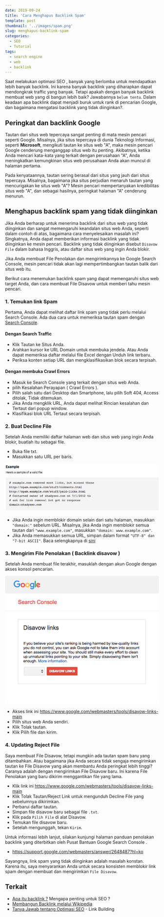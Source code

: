 ```yaml
---
date: 2019-09-24
title: 'Cara Menghapus Backlink Spam'
template: post
thumbnail: '../images/spam.png'
slug: menghapus-backlink-spam
categories:
  - SEO
  - Tutorial
tags:
  - search engine
  - web
  - backlink
---
```


Saat melakukan optimasi SEO , banyak yang berlomba untuk mendapatkan lebih banyak backlink. Ini karena banyak backlink yang diharapkan dapat mendongkrak traffic yang banyak. Tetapi apakah dengan banyak backlink membuat web yang di bangun lebih baik? Jawabannya `belum tentu`. Dalam keadaan apa backlink dapat menjadi buruk untuk rank di pencarian Google, dan bagaimana mengatasi backlink yang tidak diinginkan?.

## Peringkat dan backlink Google

Tautan dari situs web tepercaya sangat penting di mata mesin pencari seperti Google. Misalnya, jika situs tepercaya di dunia Teknologi Informasi, seperti **Microsoft**, mengikuti tautan ke situs web "A", maka mesin pencari Google cenderung menganggap situs web itu penting. Akibatnya, ketika Anda mencari kata-kata yang terkait dengan perusahaan "A", Anda meningkatkan kemungkinan situs web perusahaan Anda akan muncul di halaman pertama.

Pada kenyataannya, tautan sering berasal dari situs yang jauh dari situs tepercaya. Misalnya, bagaimana jika situs perjudian menaruh tautan yang mencurigakan ke situs web "A"? Mesin pencari mempertanyakan kredibilitas situs web "A", dan sebagai hasilnya, peringkat halaman "A" cenderung menurun.

## Menghapus backlink spam yang tidak diinginkan

Jika Anda berharap untuk menerima backlink dari situs web yang tidak diinginkan dan sangat memengaruhi keandalan situs web Anda, seperti dalam contoh di atas, bagaimana cara menyelesaikan masalah ini? Singkatnya, Anda dapat memberikan informasi backlink yang tidak diinginkan ke mesin pencari. Backlink yang tidak diinginkan disebut `Disavow File` dalam bahasa Inggris, atau daftar situs web yang ingin Anda blokir.

Jika Anda membuat File Penolakan dan mengirimkannya ke Google Search Console, mesin pencari tidak akan lagi mempertimbangkan tautan balik dari situs web itu.

Berikut cara menemukan backlink spam yang dapat memengaruhi situs web target Anda, dan cara membuat File Disavow untuk memberi tahu mesin pencari.

### 1. Temukan link Spam

Pertama, Anda dapat melihat daftar link spam yang tidak perlu melalui Search Console. Ada dua cara untuk memeriksa tautan spam dengan [Search Console](https://search.google.com/search-console).

#### Dengan Search Traffic

- Klik Tautan ke Situs Anda.
- Arahkan kursor ke URL Domain untuk membuka jendela. Atau Anda dapat memeriksa daftar melalui file Excel dengan Unduh link terbaru.
- Periksa konten setiap URL dan mengklasifikasikan blok secara terpisah.

#### Dengan membuka Crawl Errors

- Masuk ke Search Console yang terkait dengan situs web Anda.
- pilih Kesalahan Perayapan ( Crawl Errors ).
- Pilih salah satu dari Desktop dan Smartphone, lalu pilih Soft 404, Access ditolak, Tidak ditemukan.
- Jika Anda mengklik URL, Anda dapat melihat Rincian kesalahan dan Tertaut dari popup window.
- Klasifikasi blok URL Tertaut secara terpisah.

### 2. Buat Decline File
 
Setelah Anda memiliki daftar halaman web dan situs web yang ingin Anda blokir, buatlah itu sebagai file.

- Buka file txt.
- Masukkan satu URL per baris.

![](../images/file-txt.png)

- Jika Anda ingin memblokir domain selain dari satu halaman, masukkan `"domain:"` sebelum URL. Misalnya, jika Anda ingin memblokir semua tautan dari `"www.example.com"`, masukkan `"domain: www.example.com"`.
- Jika Anda memasukkan semua URL, simpan dalam format `"UTF-8" dan "7-bit ASCII"`. Baca selengkapnya di [sini](https://support.google.com/webmasters/answer/2648487?hl=id)

### 3. Mengirim File Penolakan ( Backlink disavow )

Setelah Anda membuat file terakhir, masuklah dengan akun Google dengan akses konsol pencarian.

![](../images/disavow-link.png)

- Akses link ini https://www.google.com/webmasters/tools/disavow-links-main
- Pilih situs web Anda sendiri.
- Klik Tolak tautan.
- Klik Pilih file dan kirim.

### 4. Updating Reject File

Saya membuat File Disavow, tetapi mungkin ada tautan spam baru yang ditambahkan. Atau bagaimana jika Anda secara tidak sengaja mengirimkan tautan ke File Disavow yang akan membantu Anda peringkat lebih tinggi? Caranya adalah dengan mengirimkan File Disavow baru. Ini karena File Penolakan yang baru dikirim menggantikan file yang lama.

- Klik link ini https://www.google.com/webmasters/tools/disavow-links-main 
- Klik Tolak Tautan/Reject Link untuk mengunduh Decline File yang sebelumnya dikirimkan.
- Perbarui daftar tautan.
- Simpan file disavow baru sebagai file `.txt`.
- Klik pada `Pilih File` di alat Disavow.
- Temukan file disavow baru.
- Setelah mengunggah, tekan `Kirim`.

Untuk informasi lebih lanjut, silakan kunjungi halaman panduan penolakan backlink yang diterbitkan oleh Pusat Bantuan Google Search Console .

- https://support.google.com/webmasters/answer/2648487?hl=ko

Sayangnya, link spam yang tidak diinginkan adalah masalah konstan. Karena itu, saya menyarankan Anda untuk secara konsisten memblokir link spam dengan membuat dan mengirimkan `File Disavow`. 

## Terkait 

- [Apa itu backlink ?](https://www.aradechoco.com/apa-itu-backlink/) Mengapa penting untuk SEO ?
- [Membangun Backlink melalui Wikipedia](https://www.aradechoco.com/backlink-melalui-wikipedia/) 
- [Tanya Jawab tentang Optimasi SEO](https://www.aradechoco.com/seo-link-building/) - Link Building






